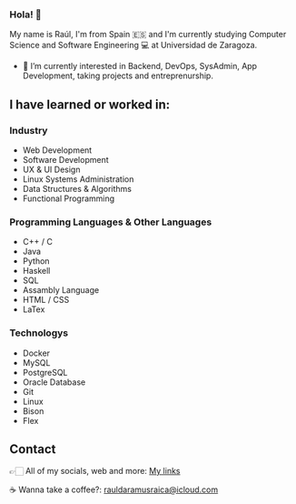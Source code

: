 ### Hola! 👋

My name is Raúl, I'm from Spain 🇪🇸 and I'm currently studying Computer Science and Software Engineering 💻 at Universidad de Zaragoza.

- 🔭 I’m currently interested in Backend, DevOps, SysAdmin, App Development, taking projects and entreprenurship.

## I have learned or worked in:
### Industry
* Web Development 
* Software Development
* UX & UI Design
* Linux Systems Administration
* Data Structures & Algorithms
* Functional Programming

### Programming Languages & Other Languages
* C++ / C
* Java
* Python
* Haskell
* SQL
* Assambly Language
* HTML / CSS
* LaTex

### Technologys
* Docker
* MySQL
* PostgreSQL
* Oracle Database
* Git
* Linux
* Bison
* Flex

## Contact
👉🏻 All of my socials, web and more: [My links](https://rauldaramus.bio.link)

☕️ Wanna take a coffee?: [rauldaramusraica@icloud.com](mailto:rauldaramusraica@icloud.com)

<!--
**RaulDaramus/rauldaramus** is a ✨ _special_ ✨ repository because its `README.md` (this file) appears on your GitHub profile.

Here are some ideas to get you started:

- 🔭 I’m currently working on ...
- 🌱 I’m currently learning ...
- 👯 I’m looking to collaborate on ...
- 🤔 I’m looking for help with ...
- 💬 Ask me about ...
- 📫 How to reach me: ...
- 😄 Pronouns: ...
- ⚡ Fun fact: ...
-->
